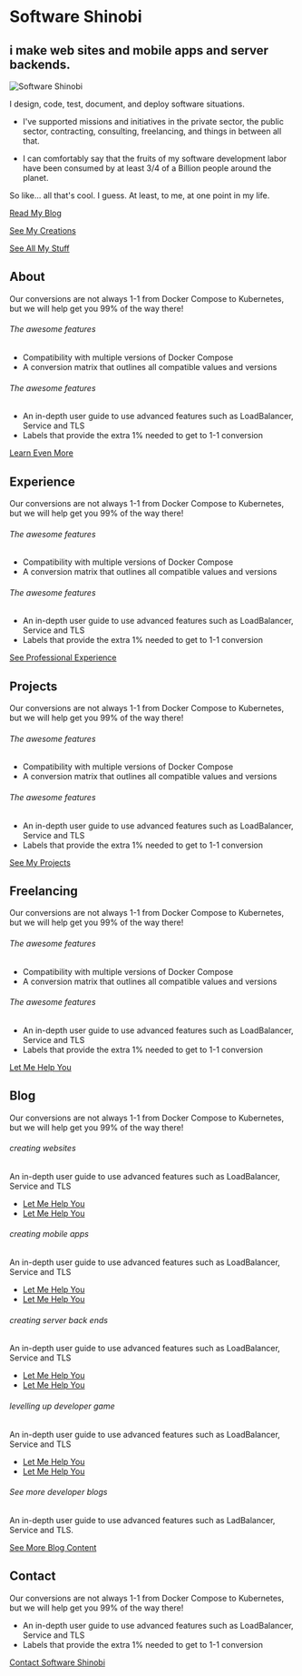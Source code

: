 # Software Shinobi

## i make web sites and mobile apps and server backends.

![Software Shinobi](/assets/imagery/softwareshinobi.png)

I design, code, test, document, and deploy software situations.

* I've supported missions and initiatives in the private sector, the public sector, contracting, consulting, freelancing, and things in between all that.

* I can comfortably say that the fruits of my software development labor have been consumed by at least 3/4 of a Billion people around the planet.

So like... all that's cool. I guess. At least, to me, at one point in my life.

<div class="row">

<a class="btn btn-primary" href="https://softwaredeveloperthings.com/">Read My Blog</a>

<a class="btn btn-primary" href="/projects">See My Creations</a>

<a class="btn btn-primary" href="https://links.softwareshinobi.digital">See All My Stuff</a>

</div>

<p></p>

## About

Our conversions are not always 1-1 from Docker Compose to Kubernetes, but we will help get you 99% of the way there!

###### The awesome features

* Compatibility with multiple versions of Docker Compose
* A conversion matrix that outlines all compatible values and versions

###### The awesome features

* An in-depth user guide to use advanced features such as LoadBalancer, Service and TLS
* Labels that provide the extra 1% needed to get to 1-1 conversion

<a class="btn btn-primary" href="/about">Learn Even More</a>

## Experience

Our conversions are not always 1-1 from Docker Compose to Kubernetes, but we will help get you 99% of the way there!

###### The awesome features

* Compatibility with multiple versions of Docker Compose
* A conversion matrix that outlines all compatible values and versions

###### The awesome features

* An in-depth user guide to use advanced features such as LoadBalancer, Service and TLS
* Labels that provide the extra 1% needed to get to 1-1 conversion

<a class="btn btn-primary" href="/resume">See Professional Experience</a>

## Projects

Our conversions are not always 1-1 from Docker Compose to Kubernetes, but we will help get you 99% of the way there!

###### The awesome features

* Compatibility with multiple versions of Docker Compose
* A conversion matrix that outlines all compatible values and versions

###### The awesome features

* An in-depth user guide to use advanced features such as LoadBalancer, Service and TLS
* Labels that provide the extra 1% needed to get to 1-1 conversion

<a class="btn btn-primary" href="/projects">See My Projects</a>

## Freelancing

Our conversions are not always 1-1 from Docker Compose to Kubernetes, but we will help get you 99% of the way there!

###### The awesome features

* Compatibility with multiple versions of Docker Compose
* A conversion matrix that outlines all compatible values and versions

###### The awesome features

* An in-depth user guide to use advanced features such as LoadBalancer, Service and TLS
* Labels that provide the extra 1% needed to get to 1-1 conversion

<a class="btn btn-primary" href="/freelancing">Let Me Help You</a>

## Blog

Our conversions are not always 1-1 from Docker Compose to Kubernetes, but we will help get you 99% of the way there!

###### creating websites

An in-depth user guide to use advanced features such as LoadBalancer, Service and TLS

* [Let Me Help You](freelancing.md)
* [Let Me Help You](freelancing.md)

###### creating mobile apps

An in-depth user guide to use advanced features such as LoadBalancer, Service and TLS

* [Let Me Help You](freelancing.md)
* [Let Me Help You](freelancing.md)

###### creating server back ends

An in-depth user guide to use advanced features such as LoadBalancer, Service and TLS

* [Let Me Help You](freelancing.md)
* [Let Me Help You](freelancing.md)

###### levelling up developer game

An in-depth user guide to use advanced features such as LoadBalancer, Service and TLS

* [Let Me Help You](freelancing.md)
* [Let Me Help You](freelancing.md)

###### See more developer blogs

An in-depth user guide to use advanced features such as LadBalancer, Service and TLS.

<a class="btn btn-primary" href="https://softwaredeveloperthings.com/">See More Blog Content</a>

## Contact

Our conversions are not always 1-1 from Docker Compose to Kubernetes, but we will help get you 99% of the way there!

* An in-depth user guide to use advanced features such as LoadBalancer, Service and TLS
* Labels that provide the extra 1% needed to get to 1-1 conversion

<a class="btn btn-primary" href="/contact">Contact Software Shinobi</a>
